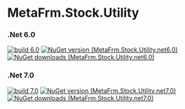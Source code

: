 # MetaFrm.Stock.Utility

### .Net 6.0
[![build 6.0](https://github.com/MetaFrm/MetaFrm.Stock.Utility/actions/workflows/build_6.0.yml/badge.svg)](https://github.com/MetaFrm/MetaFrm.Stock.Utility/actions/workflows/build_6.0.yml)
[![NuGet version (MetaFrm.Stock.Utility.net6.0)](https://img.shields.io/nuget/v/MetaFrm.Stock.Utility.net6.0)](https://www.nuget.org/packages/MetaFrm.Stock.Utility.net6.0/)
[![NuGet downloads (MetaFrm.Stock.Utility.net6.0)](https://img.shields.io/nuget/dt/MetaFrm.Stock.Utility.net6.0)](https://www.nuget.org/packages/MetaFrm.Stock.Utility.net6.0/)
### .Net 7.0
[![build 7.0](https://github.com/MetaFrm/MetaFrm.Stock.Utility/actions/workflows/build_7.0.yml/badge.svg)](https://github.com/MetaFrm/MetaFrm.Stock.Utility/actions/workflows/build_7.0.yml)
[![NuGet version (MetaFrm.Stock.Utility.net7.0)](https://img.shields.io/nuget/v/MetaFrm.Stock.Utility.net7.0)](https://www.nuget.org/packages/MetaFrm.Stock.Utility.net7.0/)
[![NuGet downloads (MetaFrm.Stock.Utility.net7.0)](https://img.shields.io/nuget/dt/MetaFrm.Stock.Utility.net7.0)](https://www.nuget.org/packages/MetaFrm.Stock.Utility.net7.0/)
